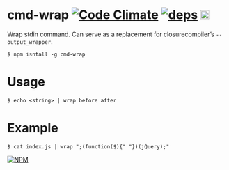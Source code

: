 # cmd-wrap [![Code Climate](https://codeclimate.com/github/dfcreative/cmd-wrap/badges/gpa.svg)](https://codeclimate.com/github/dfcreative/cmd-wrap) [![deps](https://david-dm.org/dfcreative/cmd-wrap.svg)](https://david-dm.org/dfcreative/cmd-wrap) <a href="UNLICENSE"><img src="http://upload.wikimedia.org/wikipedia/commons/6/62/PD-icon.svg" width="20"/></a>

Wrap stdin command. Can serve as a replacement for closurecompiler’s `--output_wrapper`.

`$ npm isntall -g cmd-wrap`

# Usage

`$ echo <string> | wrap before after`

# Example

`$ cat index.js | wrap ";(function($){" "})(jQuery);"`


[![NPM](https://nodei.co/npm/cmd-wrap.png?downloads=true&downloadRank=true&stars=true)](https://nodei.co/npm/cmd-wrap/)